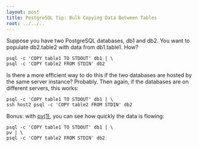 ```yaml
---
layout: post
title: PostgreSQL Tip: Bulk Copying Data Between Tables
root: ../../..
---
```


Suppose you have two PostgreSQL databases, db1 and db2. You want to populate db2.table2 with data from db1.table1. How?

    psql -c 'COPY table1 TO STDOUT' db1 | \
    psql -c 'COPY table2 FROM STDIN' db2

Is there a more efficient way to do this if the two databases are hosted by the same server instance? Probably. Then again, if the databases are on different servers, this works:

    psql -c 'COPY table1 TO STDOUT' db1 | \
    ssh host2 psql -c 'COPY table2 FROM STDIN' db2

Bonus: with [pv(1)](http://www.ivarch.com/programs/pv.shtml), you can see how quickly the data is flowing:

    psql -c 'COPY table1 TO STDOUT' db1 | \
    pv | \
    psql -c 'COPY table2 FROM STDIN' db2


